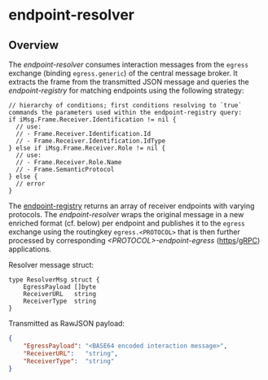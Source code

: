 # endpoint-resolver

## Overview
The *endpoint-resolver* consumes interaction messages from the `egress` exchange (binding `egress.generic`) of the central message broker. It extracts the frame from the transmitted JSON message and queries the *endpoint-registry* for matching endpoints using the following strategy:
```golang
// hierarchy of conditions; first conditions resolving to `true` commands the parameters used within the endpoint-registry query:
if iMsg.Frame.Receiver.Identification != nil {
  // use:
  // - Frame.Receiver.Identification.Id
  // - Frame.Receiver.Identification.IdType
} else if iMsg.Frame.Receiver.Role != nil {
  // use:
  // - Frame.Receiver.Role.Name
  // - Frame.SemanticProtocol
} else {
  // error
}
```

The [endpoint-registry](endpoint-registry.md) returns an array of receiver endpoints with varying protocols. The *endpoint-resolver* wraps the original message in a new enriched format (cf. below) per endpoint and publishes it to the `egress` exchange using the routingkey `egress.<PROTOCOL>` that is then further processed by corresponding *\<PROTOCOL\>-endpoint-egress* ([https](https-endpoint-egress.md)/[gRPC](grpc-endpoint-egress.md)) applications.

Resolver message struct:
```golang
type ResolverMsg struct {
	EgressPayload []byte
	ReceiverURL   string
	ReceiverType  string
}
```
Transmitted as RawJSON payload:
```json
{
	"EgressPayload": "<BASE64 encoded interaction message>",
	"ReceiverURL":   "string",
	"ReceiverType":  "string"
}
```
